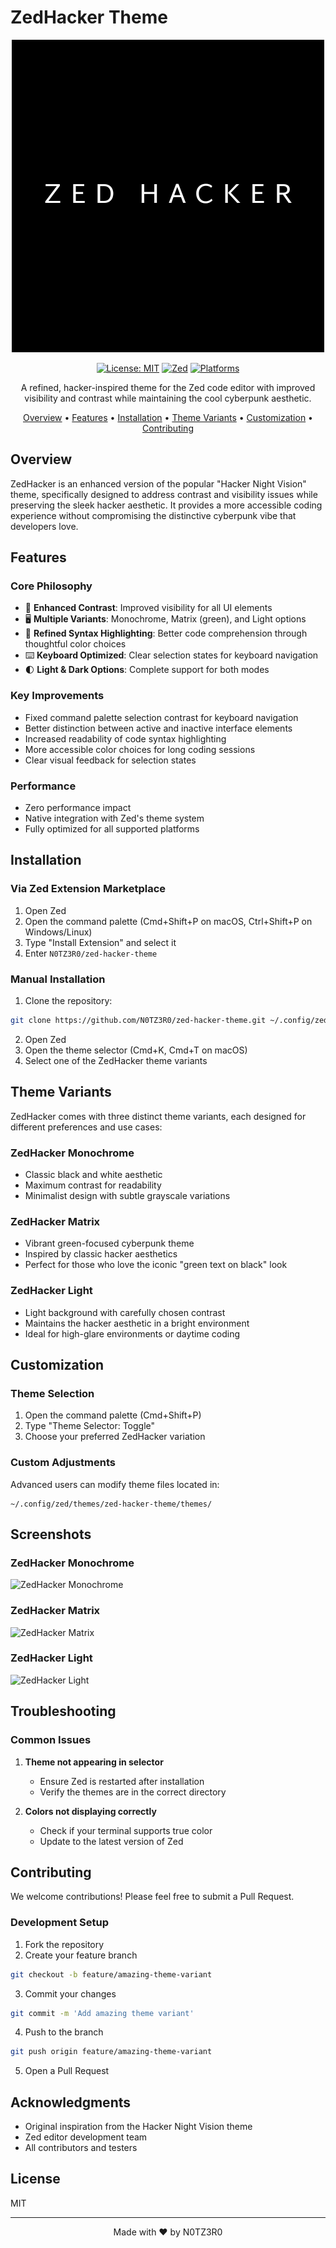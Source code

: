 # ZedHacker Theme

<div align="center">

![ZedHacker Logo](assets/zed-hacker.png)

[![License: MIT](https://img.shields.io/badge/License-MIT-yellow.svg)](https://opensource.org/licenses/MIT)
[![Zed](https://img.shields.io/badge/Zed-0.170.0%2B-green.svg)](https://zed.dev/)
[![Platforms](https://img.shields.io/badge/Platform-macOS%20%7C%20Linux%20%7C%20Windows-brightgreen)]()

A refined, hacker-inspired theme for the Zed code editor with improved visibility and contrast while maintaining the cool cyberpunk aesthetic.

[Overview](#overview) •
[Features](#features) •
[Installation](#installation) •
[Theme Variants](#theme-variants) •
[Customization](#customization) •
[Contributing](#contributing)

</div>

## Overview

ZedHacker is an enhanced version of the popular "Hacker Night Vision" theme, specifically designed to address contrast and visibility issues while preserving the sleek hacker aesthetic. It provides a more accessible coding experience without compromising the distinctive cyberpunk vibe that developers love.

## Features

### Core Philosophy
- 🎨 **Enhanced Contrast**: Improved visibility for all UI elements
- 🖥️ **Multiple Variants**: Monochrome, Matrix (green), and Light options
- 🧩 **Refined Syntax Highlighting**: Better code comprehension through thoughtful color choices
- ⌨️ **Keyboard Optimized**: Clear selection states for keyboard navigation
- 🌓 **Light & Dark Options**: Complete support for both modes

### Key Improvements
- Fixed command palette selection contrast for keyboard navigation
- Better distinction between active and inactive interface elements
- Increased readability of code syntax highlighting
- More accessible color choices for long coding sessions
- Clear visual feedback for selection states

### Performance
- Zero performance impact
- Native integration with Zed's theme system
- Fully optimized for all supported platforms

## Installation

### Via Zed Extension Marketplace

1. Open Zed
2. Open the command palette (Cmd+Shift+P on macOS, Ctrl+Shift+P on Windows/Linux)
3. Type "Install Extension" and select it
4. Enter `N0TZ3R0/zed-hacker-theme`

### Manual Installation

1. Clone the repository:
```bash
git clone https://github.com/N0TZ3R0/zed-hacker-theme.git ~/.config/zed/themes/zed-hacker-theme
```

2. Open Zed
3. Open the theme selector (Cmd+K, Cmd+T on macOS)
4. Select one of the ZedHacker theme variants

## Theme Variants

ZedHacker comes with three distinct theme variants, each designed for different preferences and use cases:

### ZedHacker Monochrome
- Classic black and white aesthetic
- Maximum contrast for readability
- Minimalist design with subtle grayscale variations

### ZedHacker Matrix
- Vibrant green-focused cyberpunk theme
- Inspired by classic hacker aesthetics
- Perfect for those who love the iconic "green text on black" look

### ZedHacker Light
- Light background with carefully chosen contrast
- Maintains the hacker aesthetic in a bright environment
- Ideal for high-glare environments or daytime coding

## Customization

### Theme Selection

1. Open the command palette (Cmd+Shift+P)
2. Type "Theme Selector: Toggle"
3. Choose your preferred ZedHacker variation

### Custom Adjustments

Advanced users can modify theme files located in:
```
~/.config/zed/themes/zed-hacker-theme/themes/
```

## Screenshots

### ZedHacker Monochrome
![ZedHacker Monochrome](assets/screenshot-monochrome.png)

### ZedHacker Matrix
![ZedHacker Matrix](assets/screenshot-matrix.png)

### ZedHacker Light
![ZedHacker Light](assets/screenshot-light.png)

## Troubleshooting

### Common Issues

1. **Theme not appearing in selector**
   - Ensure Zed is restarted after installation
   - Verify the themes are in the correct directory

2. **Colors not displaying correctly**
   - Check if your terminal supports true color
   - Update to the latest version of Zed

## Contributing

We welcome contributions! Please feel free to submit a Pull Request.

### Development Setup

1. Fork the repository
2. Create your feature branch
```bash
git checkout -b feature/amazing-theme-variant
```
3. Commit your changes
```bash
git commit -m 'Add amazing theme variant'
```
4. Push to the branch
```bash
git push origin feature/amazing-theme-variant
```
5. Open a Pull Request

## Acknowledgments

- Original inspiration from the Hacker Night Vision theme
- Zed editor development team
- All contributors and testers

## License

MIT

---

<div align="center">
Made with ❤️ by N0TZ3R0
</div>
